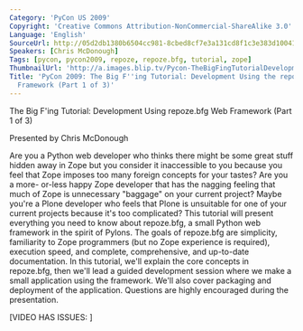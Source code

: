 ```yaml
---
Category: 'PyCon US 2009'
Copyright: 'Creative Commons Attribution-NonCommercial-ShareAlike 3.0'
Language: 'English'
SourceUrl: http://05d2db1380b6504cc981-8cbed8cf7e3a131cd8f1c3e383d10041.r93.cf2.rackcdn.com/pycon-us-2009/181_pycon-2009-the-big-f-ing-tutorial-development-using-the-repoze-bfg-web-framework-part-1-of-3.mp4
Speakers: [Chris McDonough]
Tags: [pycon, pycon2009, repoze, repoze.bfg, tutorial, zope]
ThumbnailUrl: 'http://a.images.blip.tv/Pycon-TheBigFingTutorialDevelopmentUsingTheRepozebfgWebFramew393-62.jpg'
Title: 'PyCon 2009: The Big F''ing Tutorial: Development Using the repoze.bfg Web
  Framework (Part 1 of 3)'
---
```

The Big F'ing Tutorial: Development Using repoze.bfg Web Framework (Part 1 of
3)

  
Presented by Chris McDonough

  
Are you a Python web developer who thinks there might be some great stuff
hidden away in Zope but you consider it inaccessible to you because you feel
that Zope imposes too many foreign concepts for your tastes? Are you a more-
or-less happy Zope developer that has the nagging feeling that much of Zope is
unnecessary "baggage" on your current project? Maybe you're a Plone developer
who feels that Plone is unsuitable for one of your current projects because
it's too complicated? This tutorial will present everything you need to know
about repoze.bfg, a small Python web framework in the spirit of Pylons. The
goals of repoze.bfg are simplicity, familiarity to Zope programmers (but no
Zope experience is required), execution speed, and complete, comprehensive,
and up-to-date documentation. In this tutorial, we'll explain the core
concepts in repoze.bfg, then we'll lead a guided development session where we
make a small application using the framework. We'll also cover packaging and
deployment of the application. Questions are highly encouraged during the
presentation.

  
[VIDEO HAS ISSUES: ]

